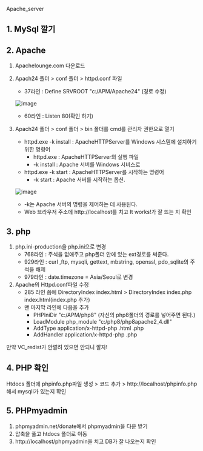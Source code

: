 Apache_server

## 1. MySql 깔기

## 2. Apache
1. Apachelounge.com 다운로드
2. Apach24 폴더 > conf 폴더 > httpd.conf 파일
   * 37라인 : Define SRVROOT "c:/APM/Apache24" (경로 수정)
     
   ![image](https://github.com/kdahun/Apache_server/assets/101082485/39304f09-9307-4855-9a5a-1d333583f1e2)

   * 60라인 : Listen 80(확인 하기)
3. Apach24 폴더 > conf 폴더 > bin 폴더를 cmd를 관리자 권한으로 열기
   * httpd.exe -k install : ApacheHTTPServer를 Windows 시스템에 설치하기 위한 명령어
       - httpd.exe : ApacheHTTPServer의 실행 파일
       - -k install : Apache 서버를 Windows 서비스로
   * httpd.exe -k start : ApacheHTTPServer를 시작하는 명령어
     - -k start : Apache 서버를 시작하는 옵션.
       
   ![image](https://github.com/kdahun/Apache_server/assets/101082485/9f1cbc24-f02c-4007-ab02-a3e30ac1ef65)

   * -k는 Apache 서버의 명령을 제어하는 데 사용된다.
   * Web 브라우저 주소에 http://localhost를 치고 It works!가 잘 뜨는 지 확인


## 3. php
1. php.ini-production을 php.ini으로 변경
   * 768라인 : 주석을 없애주고 php폴더 안에 있는 ext경로를 써준다.
   * 929라인 : curl ,ftp, mysqli, gettext, mbstring, openssl, pdo_sqlite의 주석을 해제
   * 979라인 : date.timezone = Asia/Seoul로 변경
2. Apache의 Httpd.conf파일 수정
   * 285 라인 쯤에 DirectoryIndex index.html > DirectoryIndex index.php index.html(index.php 추가)
   * 맨 마지막 라인에 다음을 추가
       - PHPIniDir "c:/APM/php8" (자신의 php8폴더의 경로를 넣어주면 된다.)
       - LoadModule php_module "c:/php8/php8apache2_4.dll"
       - AddType application/x-httpd-php .html .php
       - AddHandler application/x-httpd-php .php
    
만약 VC_redist가 안깔려 있으면 안되니 깔자!

## 4. PHP 확인
Htdocs 폴더에 phpinfo.php파일 생성 > <?php phpinfo() ?> 코드 추가 > http://localhost/phpinfo.php해서 mysqli가 있는지 확인

## 5. PHPmyadmin
1. phpmyadmin.net/donate에서 phpmyadmin을 다운 받기
2. 압축을 풀고 htdocs 폴더로 이동
3. http://localhost/phpmyadmin을 치고 DB가 잘 나오는지 확인
